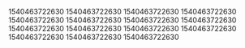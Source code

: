 1540463722630
1540463722630
1540463722630
1540463722630
1540463722630
1540463722630
1540463722630
1540463722630
1540463722630
1540463722630
1540463722630
1540463722630
1540463722630
1540463722630
1540463722630